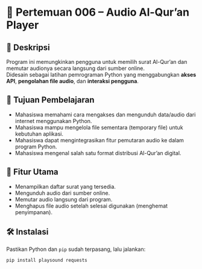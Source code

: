 # 📖 Pertemuan 006 – Audio Al-Qur’an Player

## 📌 Deskripsi
Program ini memungkinkan pengguna untuk memilih surat Al-Qur’an dan memutar audionya secara langsung dari sumber online.  
Didesain sebagai latihan pemrograman Python yang menggabungkan **akses API**, **pengolahan file audio**, dan **interaksi pengguna**.

## 🎯 Tujuan Pembelajaran
- Mahasiswa memahami cara mengakses dan mengunduh data/audio dari internet menggunakan Python.
- Mahasiswa mampu mengelola file sementara (temporary file) untuk kebutuhan aplikasi.
- Mahasiswa dapat mengintegrasikan fitur pemutaran audio ke dalam program Python.
- Mahasiswa mengenal salah satu format distribusi Al-Qur’an digital.

## 📂 Fitur Utama
- Menampilkan daftar surat yang tersedia.
- Mengunduh audio dari sumber online.
- Memutar audio langsung dari program.
- Menghapus file audio setelah selesai digunakan (menghemat penyimpanan).

## 🛠️ Instalasi
Pastikan Python dan `pip` sudah terpasang, lalu jalankan:
```bash
pip install playsound requests
